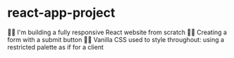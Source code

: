 # react-app-project
🐱‍👓 I'm building a fully responsive React website from scratch 
🐱‍👓 Creating a form with a submit button
🐱‍👓 Vanilla CSS used to style throughout: using a restricted palette as if for a client

